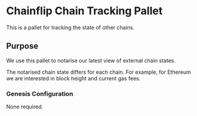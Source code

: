 # Chainflip Chain Tracking Pallet

This is a pallet for tracking the state of other chains.

## Purpose

We use this pallet to notarise our latest view of external chain states.

The notarised chain state differs for each chain. For example, for Ethereum we are interested in block height and current gas fees.

### Genesis Configuration

None required.
